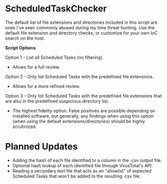 # ScheduledTaskChecker

The default list of file extensions and directories included in this script are ones I've seen commonly abused during my time threat hunting. Use the default file extension and directory checks, or customize for your own IoC search on the host.

**Script Options**

Option 1 - List all Scheduled Tasks (no filtering).
- Allows for a full review.

Option 2 - Only list Scheduled Tasks with the predefined file extensions.
- Allows for a more refined review.

Option 3 - Only list Scheduled Tasks with the predefined file extensions that are also in the predefined suspicious directory list.
- The highest fidelity option. False positives are possible depending on installed software, but generally, any findings when using this option (when using the default extensions/directories) should be highly scrutinized.

# Planned Updates

- Adding the hash of each file identified to a column in the .csv output file.
- Optional hash lookup of each identified file through VirusTotal's API.
- Reading a secondary text file that acts as an "allowlist" of expected Scheduled Tasks that won't be added to the resulting .csv file.
